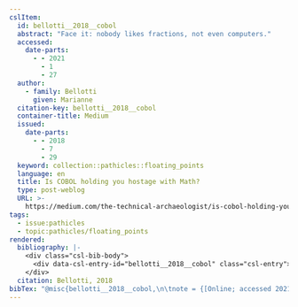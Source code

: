 ```yaml
---
cslItem:
  id: bellotti__2018__cobol
  abstract: "Face it: nobody likes fractions, not even computers."
  accessed:
    date-parts:
      - - 2021
        - 1
        - 27
  author:
    - family: Bellotti
      given: Marianne
  citation-key: bellotti__2018__cobol
  container-title: Medium
  issued:
    date-parts:
      - - 2018
        - 7
        - 29
  keyword: collection::pathicles::floating_points
  language: en
  title: Is COBOL holding you hostage with Math?
  type: post-weblog
  URL: >-
    https://medium.com/the-technical-archaeologist/is-cobol-holding-you-hostage-with-math-5498c0eb428b
tags:
  - issue:pathicles
  - topic:pathicles/floating_points
rendered:
  bibliography: |-
    <div class="csl-bib-body">
      <div data-csl-entry-id="bellotti__2018__cobol" class="csl-entry">Bellotti, M. 2018 “Is COBOL holding you hostage with Math?,” <i>Medium</i>, 29 July. Available at: <a href='https://medium.com/the-technical-archaeologist/is-cobol-holding-you-hostage-with-math-5498c0eb428b'>https://medium.com/the-technical-archaeologist/is-cobol-holding-you-hostage-with-math-5498c0eb428b</a> (Accessed: January 27, 2021).</div>
    </div>
  citation: Bellotti, 2018
bibTex: "@misc{bellotti__2018__cobol,\n\tnote = {[Online; accessed 2021-01-27]},\n\tauthor = {Bellotti, Marianne},\n\tyear = {2018},\n\tmonth = {jul 29},\n\ttitle = {Is {COBOL} holding you hostage with {Math}?},\n\thowpublished = {https://medium.com/the-technical-archaeologist/is-cobol-holding-you-hostage-with-math-5498c0eb428b},\n}\n\n"
---
```

